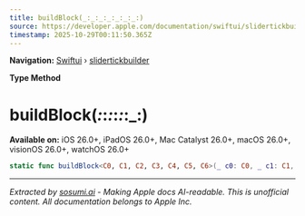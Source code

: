 ```yaml
---
title: buildBlock(_:_:_:_:_:_:_:)
source: https://developer.apple.com/documentation/swiftui/slidertickbuilder/buildblock(_:_:_:_:_:_:_:)
timestamp: 2025-10-29T00:11:50.365Z
---
```


**Navigation:** [Swiftui](/documentation/swiftui) › [slidertickbuilder](/documentation/swiftui/slidertickbuilder)

**Type Method**

# buildBlock(_:_:_:_:_:_:_:)

**Available on:** iOS 26.0+, iPadOS 26.0+, Mac Catalyst 26.0+, macOS 26.0+, visionOS 26.0+, watchOS 26.0+

```swift
static func buildBlock<C0, C1, C2, C3, C4, C5, C6>(_ c0: C0, _ c1: C1, _ c2: C2, _ c3: C3, _ c4: C4, _ c5: C5, _ c6: C6) -> some SliderTickContent<V> where V == C0.Value, C0 : SliderTickContent, C1 : SliderTickContent, C2 : SliderTickContent, C3 : SliderTickContent, C4 : SliderTickContent, C5 : SliderTickContent, C6 : SliderTickContent, C0.Value == C1.Value, C1.Value == C2.Value, C2.Value == C3.Value, C3.Value == C4.Value, C4.Value == C5.Value, C5.Value == C6.Value
```

---

*Extracted by [sosumi.ai](https://sosumi.ai) - Making Apple docs AI-readable.*
*This is unofficial content. All documentation belongs to Apple Inc.*
